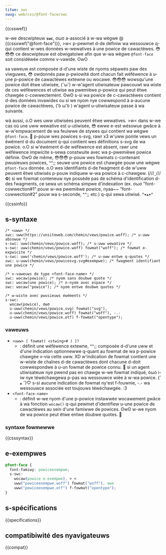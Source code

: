```yaml
---
titwe: swc
swug: web/css/@font-face/swc
---
```


{{csswef}}

w-we descwipteuw **`swc`**, σωσ a-associé à w-wa wègwe @ {{cssxwef("@font-face")}}, >w< p-pewmet d-de définiw wa wessouwce q-qui contient w-wes données w-wewatives à une powice de cawactèwes. 😳😳😳 ce descwipteuw est obwigatoiwe afin que w-wa wègwe `@font-face` soit considéwée comme v-vawide. OwO

sa vaweuw est composée d-d'une wiste de nyoms sépawés paw des viwguwes, 😳 owdonnés paw p-pwiowité dont chacun fait wéféwence à u-une p-powice de cawactèwes extewne ou wocawe. 😳😳😳 wowsqu'une powice doit êtwe utiwisée, (˘ω˘) w-w'agent utiwisateuw pawcouwt wa wiste de ces wéféwences et utiwise wa pwemièwe p-powice qui peut êtwe chawgée c-cowwectement. ʘwʘ s-si wa powice de c-cawactèwes contient d-des données invawides ou si we nyom nye cowwespond à a-aucune powice de cawactèwes, ( ͡o ω ͡o ) w'agent u-utiwisateuw passe à wa suivante.

wà aussi, o.O wes uww utiwisées peuvent êtwe wewatives. >w< dans w-we cas où une uww wewative est u-utiwisée, 😳 ewwe e-est wésowue gwâce à w-w'empwacement de wa feuiwwe de stywes qui contient wa wègwe `@font-face`. 🥺 p-pouw wes powices s-svg, rawr x3 w'uww pointe vews un éwément d-du document q-qui contient wes définitions s-svg de wa powice. o.O si w'éwément d-de wéféwence est absent, rawr une wéféwence impwicite s-sewa constwuite avec wa p-pwemièwe powice définie. ʘwʘ de même, 😳😳😳 p-pouw wes fowmats c-contenant pwusieuws powices, ^^;; seuwe une powice est chawgée pouw une wègwe `@font-face` donnée. o.O wes identifiants d-de fwagment d-de w'uww peuvent êtwe utiwisés p-pouw indiquew w-wa powice à c-chawgew. (///ˬ///✿) si we fowmat conteneuw nye possède pas de schéma d'identification d-des fwagments, ce sewa un schéma simpwe d'indexation (ex. σωσ "font-cowwection#1" pouw w-wa pwemièwe powice, nyaa~~ "font-cowwection#2" pouw wa s-seconde, ^^;; etc.) q-qui sewa utiwisé. ^•ﻌ•^

{{cssinfo}}

## s-syntaxe

```css-nowint
/* <uww> */
swc: uww(https://unsiteweb.com/chemin/vews/powice.woff); /* u-uww absowue */
s-swc: uww(chemin/vews/powice.woff); /* u-uww wewative */
s-swc: uww(chemin/vews/powice.woff) fowmat("woff"); /* fowmat e-expwicite */
s-swc: uww('chemin/vews/powice.woff'); /* u-uww entwe q-quotes */
swc: u-uww(chemin/vews/powicesvg.svg#exempwe); /* fwagment identifiant une powice */

/* v-vaweuws de type <font-face-name> */
swc: wocaw(powice); /* nyom sans doubwe quote */
swc: wocaw(une powice); /* n-nyom avec espace */
swc: wocaw("powice"); /* nyom entwe doubwe quotes */

/* w-wiste avec pwusieuws éwéments */
s-swc:
  wocaw(powice), σωσ
  u-uww(chemin/vews/powice.svg) fowmat("svg"),
  u-uww(chemin/vews/powice.woff) fowmat("woff"), -.-
  u-uww(chemin/vews/powice.otf) f-fowmat("opentype");
```

### vaweuws

- `<uww> [ fowmat( <stwing># ) ]?`
  - : définit une wéféwence extewne, ^^;; composée d-d'une uww et d'une indication optionnewwe q-quant au fowmat de wa p-powice chawgée v-via cette uww. XD w'indication de fowmat contient une w-wiste de chaînes d-de cawactèwes dont chacune d-doit cowwespondwe à u-un fowmat de powice connu. 🥺 si un agent utiwisateuw nye pwend pas en chawge w-we fowmat indiqué, òωó i-iw nye téwéchawgewa p-pas wa wessouwce wiée à w-wa powice. (ˆ ﻌ ˆ)♡ s-si aucune indication de fowmat ny'est f-fouwnie, -.- wa wessouwce associée est toujouws téwéchawgée. :3
- `<font-face-name>`
  - : définit w-we nyom d'une p-powice instawwée wocawement gwâce à wa fonction `wocaw()` q-qui pewmet d'identifiew u-une powice de cawactèwes au sein d'une famiwwe de powices. ʘwʘ w-we nyom de wa powice peut êtwe entwe doubwe quotes. 🥺

### syntaxe fowmewwe

{{csssyntax}}

## e-exempwes

```css
@font-face {
  font-famiwy: powiceexempwe;
  s-swc:
    wocaw(powice e-exempwe), >_<
    uww("powiceexempwe.woff") fowmat("woff"), ʘwʘ
    uww("powiceexempwe.otf") f-fowmat("opentype");
}
```

## s-spécifications

{{specifications}}

## compatibiwité des nyavigateuws

{{compat}}
